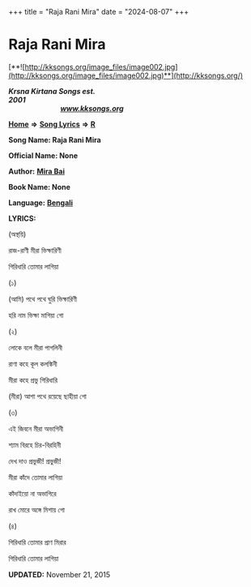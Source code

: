 +++
title = "Raja Rani Mira"
date = "2024-08-07"
+++

# Raja Rani Mira
[**![http://kksongs.org/image_files/image002.jpg](http://kksongs.org/image_files/image002.jpg)**](http://kksongs.org/)

**_Krsna Kirtana Songs est. 2001_**                                                                                                                                                 **_www.kksongs.org_**

**[Home](http://kksongs.org/)** **⇒** **[Song Lyrics](http://kksongs.org/lyrics.html)** **⇒** **[R](http://kksongs.org/songs/song_r.html)**

**Song Name: Raja Rani Mira**

**Official Name: None**

**Author:** [**Mira Bai**](http://kksongs.org/authors/list/mirabai.html)

**Book Name: None**

**Language:** [**Bengali**](http://kksongs.org/language/list/bengali.html)

**LYRICS:**

(অস্থয়ি)

রাজ\-রাণী মীরা ভিক্ষারিণী

গিরিধারি তোমার লাগিয়া

(১)

(আমি) পথে পথে ঘুরি ভিক্ষারিণী

হরি নাম ভিক্ষা মাগিয়া গো

(২)

লোকে বলে মীরা পাগলিনী

রাণা কহে কূল কলঙ্কিনী

মীরা কহে প্রভু গিরিধারি

(মীরা) আশা পথে রয়েছে ছাহীয়া গো

(৩)

এই জিবনে মীরা অভাগিনী

শ্যাম বিরহে চির\-বিরহিনী

দেখ দাও প্রভুজী! প্রভুজী!

মীরা কাঁদে তোমার লাগিয়া

কাঁদাইয়ো না অভাগিরে

রাখ মোরে অঙ্গে মিশায় গো

(৪)

গিরিধারি তোমার প্রাণ মিরার

গিরিধারি তোমার লাগিয়া

**UPDATED:** November 21, 2015